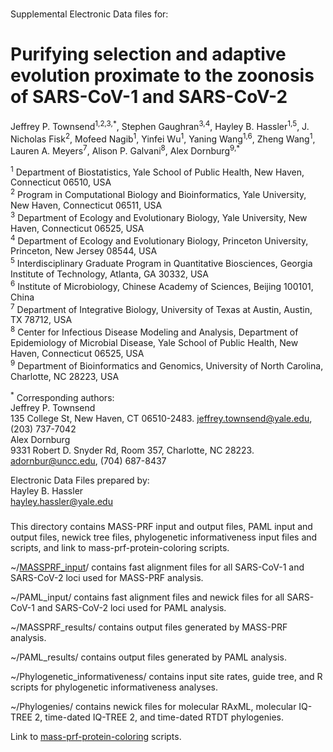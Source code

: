 ###

Supplemental Electronic Data files for:

# Purifying selection and adaptive evolution proximate to the zoonosis of SARS-CoV-1 and SARS-CoV-2 

Jeffrey P. Townsend<sup>1,2,3,\*</sup>, Stephen Gaughran<sup>3,4</sup>, Hayley B. Hassler<sup>1,5</sup>, J. Nicholas Fisk<sup>2</sup>, Mofeed Nagib<sup>1</sup>, Yinfei Wu<sup>1</sup>, Yaning Wang<sup>1,6</sup>, Zheng Wang<sup>1</sup>, Lauren A. Meyers<sup>7</sup>, Alison P. Galvani<sup>8</sup>, Alex Dornburg<sup>9,\*</sup>

<sup>1</sup> Department of Biostatistics, Yale School of Public Health, New Haven, Connecticut 06510, USA<br>
<sup>2</sup> Program in Computational Biology and Bioinformatics, Yale University, New Haven, Connecticut 06511, USA<br>
<sup>3</sup> Department of Ecology and Evolutionary Biology, Yale University, New Haven, Connecticut 06525, USA<br>
<sup>4</sup> Department of Ecology and Evolutionary Biology, Princeton University, Princeton, New Jersey 08544, USA<br>
<sup>5</sup> Interdisciplinary Graduate Program in Quantitative Biosciences, Georgia Institute of Technology, Atlanta, GA 30332, USA<br>
<sup>6</sup> Institute of Microbiology, Chinese Academy of Sciences, Beijing 100101, China<br>
<sup>7</sup> Department of Integrative Biology, University of Texas at Austin, Austin, TX 78712, USA<br>
<sup>8</sup> Center for Infectious Disease Modeling and Analysis, Department of Epidemiology of Microbial Disease, Yale School of Public Health, New Haven, Connecticut 06525, USA<br>
<sup>9</sup> Department of Bioinformatics and Genomics, University of North Carolina, Charlotte, NC 28223, USA<br>

<sup>\*</sup>  Corresponding authors:<br>
  Jeffrey P. Townsend<br>
  135 College St, New Haven, CT 06510-2483. jeffrey.townsend@yale.edu, (203) 737-7042<br>
  Alex Dornburg<br>
  9331 Robert D. Snyder Rd, Room 357, Charlotte, NC 28223. adornbur@uncc.edu, (704) 687-8437<br>

Electronic Data Files prepared by:<br>
Hayley B. Hassler<br>
hayley.hassler@yale.edu<br>


###

This directory contains MASS-PRF input and output files, PAML input and output files, newick tree files, phylogenetic informativeness input files and scripts, and link to mass-prf-protein-coloring scripts.

~/[MASSPRF_input](https://github.com/hhassle/Townsend_et_al_2023/tree/main/MASSPRF_input)/ contains fast alignment files for all SARS-CoV-1 and SARS-CoV-2 loci used for MASS-PRF analysis.

~/PAML_input/ contains fast alignment files and newick files for all SARS-CoV-1 and SARS-CoV-2 loci used for PAML analysis.

~/MASSPRF_results/ contains output files generated by MASS-PRF analysis.

~/PAML_results/ contains output files generated by PAML analysis.

~/Phylogenetic_informativeness/ contains input site rates, guide tree, and R scripts for phylogenetic informativeness analyses.

~/Phylogenies/ contains newick files for molecular RAxML, molecular IQ-TREE 2, time-dated IQ-TREE 2, and time-dated RTDT phylogenies.

Link to [mass-prf-protein-coloring](https://github.com/Townsend-Lab-Yale/massprf-protein-coloring) scripts.

